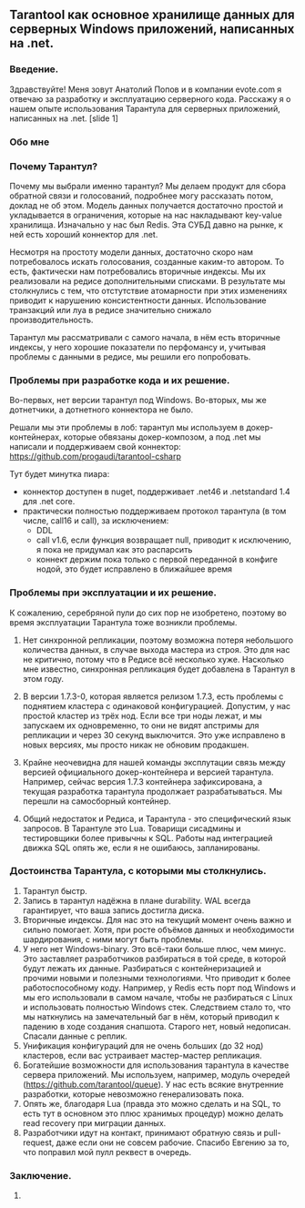 ## Tarantool как основное хранилище данных для серверных Windows приложений, написанных на .net.

### Введение.

Здравствуйте! Меня зовут Анатолий Попов и в компании evote.com я отвечаю за разработку и эксплуатацию серверного кода. Расскажу я о нашем опыте использования Тарантула для серверных приложений, написанных на .net. [slide 1]

### Обо мне



### Почему Тарантул?

Почему мы выбрали именно тарантул? Мы делаем продукт для сбора обратной связи и голосований, подробнее могу рассказать потом, доклад не об этом. Модель данных получается достаточно простой и укладывается в ограничения, которые на нас накладывают key-value хранилища. Изначально у нас был Redis. Эта СУБД давно на рынке, к ней есть хороший коннектор для .net.

Несмотря на простоту модели данных, достаточно скоро нам потребовалось искать голосования, созданные каким-то автором. То есть, фактически нам потребовались вторичные индексы. Мы их реализовали на редисе дополнительными списками. В результате мы столкнулись с тем, что отстутствие атомарности при этих изменениях приводит к нарушению консистентности данных. Использование транзакций или луа в редисе значительно снижало производительность.

Тарантул мы рассматривали с самого начала, в нём есть вторичные индексы, у него хорошие показатели по перфомансу и, учитывая проблемы с данными в редисе, мы решили его попробовать.

### Проблемы при разработке кода и их решение.

Во-первых, нет версии тарантул под Windows. Во-вторых, мы же дотнетчики, а дотнетного коннектора не было.

Решали мы эти проблемы в лоб: тарантул мы используем в докер-контейнерах, которые обвязаны докер-композом, а под .net мы написали и поддерживаем свой коннектор: https://github.com/progaudi/tarantool-csharp

Тут будет минутка пиара:
- коннектор доступен в nuget, поддерживает .net46 и .netstandard 1.4 для .net core.
- практически полностью поддерживаем протокол тарантула (в том числе, call16 и call), за исключением:
    - DDL
    - call v1.6, если функция возвращает null, приводит к исключению, я пока не придумал как это распарсить
    - коннект держим пока только с первой переданной в конфиге нодой, это будет исправлено в ближайшее время

### Проблемы при эксплуатации и их решение.

К сожалению, серебряной пули до сих пор не изобретено, поэтому во время эксплуатации Тарантула тоже возникли проблемы.

1. Нет синхронной репликации, поэтому возможна потеря небольшого количества данных, в случае выхода мастера из строя. Это для нас не критично, потому что в Редисе всё несколько хуже. Насколько мне известно, синхронная репликация будет добавлена в Тарантул в этом году.

2. В версии 1.7.3-0, которая является релизом 1.7.3, есть проблемы с поднятием кластера с одинаковой конфигурацией. Допустим, у нас простой кластер из трёх нод. Если все три ноды лежат, и мы запускаем их одновременно, то они не видят апстримы для репликации и через 30 секунд выключится. Это уже исправлено в новых версиях, мы просто никак не обновим продакшен.

3. Крайне неочевидна для нашей команды эксплутации связь между версией официального докер-контейнера и версией тарантула. Например, сейчас версия 1.7.3 контейнера зафиксирована, а текущая разработка тарантула продолжает разрабатываться. Мы перешли на самосборный контейнер.

4. Общий недостаток и Редиса, и Тарантула - это специфический язык запросов. В Тарантуле это Lua. Товарищи сисадмины и тестировщики более привычны к SQL. Работы над интеграцией движка SQL опять же, если я не ошибаюсь, запланированы.

### Достоинства Тарантула, с которыми мы столкнулись.

1. Тарантул быстр.
2. Запись в тарантул надёжна в плане durability. WAL всегда гарантирует, что ваша запись достигла диска.
3. Вторичные индексы. Для нас это на текущий момент очень важно и сильно помогает. Хотя, при росте объёмов данных и необходимости шардирования, с ними могут быть проблемы.
4. У него нет Windows-binary. Это всё-таки больше плюс, чем минус. Это заставляет разработчиков разбираться в той среде, в которой будут лежать их данные. Разбираться с контейнеризацией и прочими новыми и полезными технологиями. Что приводит к более работоспособному коду. Например, у Redis есть порт под Windows и мы его использовали в самом начале, чтобы не разбираться с Linux и использовать полностью Windows стек. Следствием стало то, что мы наткнулись на замечательный баг в нём, который приводил к падению в ходе создания снапшота. Старого нет, новый недописан. Спасали данные с реплик.
5. Унификация конфигураций для не очень больших (до 32 нод) кластеров, если вас устраивает мастер-мастер репликация.
6. Богатейшие возможности для использования тарантула в качестве сервера приложений. Мы используем, например, модуль очередей (https://github.com/tarantool/queue). У нас есть всякие внутренние разработки, которые невозможно генерализовать пока.
7. Опять же, благодаря Lua (правда это можно сделать и на SQL, то есть тут в основном это плюс хранимых процедур) можно делать read recovery при миграции данных.
8. Разработчики идут на контакт, принимают обратную связь и pull-request, даже если они не совсем рабочие. Спасибо Евгению за то, что поправил мой пулл реквест в очередь.

### Заключение.

1.